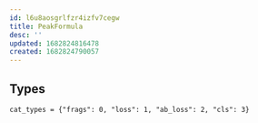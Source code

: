 ```yaml
---
id: l6u8aosgrlfzr4izfv7cegw
title: PeakFormula
desc: ''
updated: 1682824816478
created: 1682824790057
---
```


## Types

```
cat_types = {"frags": 0, "loss": 1, "ab_loss": 2, "cls": 3}
```
